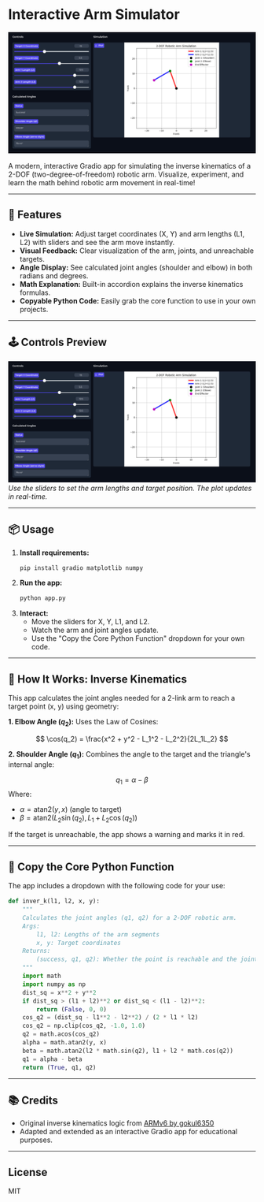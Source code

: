 <!--
SEO: Interactive Arm Simulator, 2-DOF robotic arm, inverse kinematics, python gradio app, robotics education, interactive simulation, arm kinematics visualization, open source robotics tool, robot arm math, educational robotics, engineering demo, real-time robotics, STEM learning
Description: Interactive Arm Simulator is a Python Gradio app for simulating and visualizing the inverse kinematics of a 2-DOF robotic arm. Adjust controls, see real-time results, and learn the math behind robotic arms. Perfect for education, demos, and open source robotics projects.
-->

# Interactive Arm Simulator

![Preview of Controls](controls.png)

A modern, interactive Gradio app for simulating the inverse kinematics of a 2-DOF (two-degree-of-freedom) robotic arm. Visualize, experiment, and learn the math behind robotic arm movement in real-time!

---

## 🚀 Features
- **Live Simulation:** Adjust target coordinates (X, Y) and arm lengths (L1, L2) with sliders and see the arm move instantly.
- **Visual Feedback:** Clear visualization of the arm, joints, and unreachable targets.
- **Angle Display:** See calculated joint angles (shoulder and elbow) in both radians and degrees.
- **Math Explanation:** Built-in accordion explains the inverse kinematics formulas.
- **Copyable Python Code:** Easily grab the core function to use in your own projects.

---

## 🕹️ Controls Preview
![Controls Screenshot](controls.png)
*Use the sliders to set the arm lengths and target position. The plot updates in real-time.*

---

## 📦 Usage
1. **Install requirements:**
   ```bash
   pip install gradio matplotlib numpy
   ```
2. **Run the app:**
   ```bash
   python app.py
   ```
3. **Interact:**
   - Move the sliders for X, Y, L1, and L2.
   - Watch the arm and joint angles update.
   - Use the "Copy the Core Python Function" dropdown for your own code.

---

## 🧮 How It Works: Inverse Kinematics
This app calculates the joint angles needed for a 2-link arm to reach a target point (x, y) using geometry:

**1. Elbow Angle ($q_2$):**
Uses the Law of Cosines:

$$ \cos(q_2) = \frac{x^2 + y^2 - L_1^2 - L_2^2}{2L_1L_2} $$

**2. Shoulder Angle ($q_1$):**
Combines the angle to the target and the triangle's internal angle:

$$ q_1 = \alpha - \beta $$
Where:
- $\alpha = \text{atan2}(y, x)$ (angle to target)
- $\beta = \text{atan2}(L_2 \sin(q_2), L_1 + L_2 \cos(q_2))$

If the target is unreachable, the app shows a warning and marks it in red.

---

## 📝 Copy the Core Python Function
The app includes a dropdown with the following code for your use:

```python
def inver_k(l1, l2, x, y):
    """
    Calculates the joint angles (q1, q2) for a 2-DOF robotic arm.
    Args:
        l1, l2: Lengths of the arm segments
        x, y: Target coordinates
    Returns:
        (success, q1, q2): Whether the point is reachable and the joint angles in radians
    """
    import math
    import numpy as np
    dist_sq = x**2 + y**2
    if dist_sq > (l1 + l2)**2 or dist_sq < (l1 - l2)**2:
        return (False, 0, 0)
    cos_q2 = (dist_sq - l1**2 - l2**2) / (2 * l1 * l2)
    cos_q2 = np.clip(cos_q2, -1.0, 1.0)
    q2 = math.acos(cos_q2)
    alpha = math.atan2(y, x)
    beta = math.atan2(l2 * math.sin(q2), l1 + l2 * math.cos(q2))
    q1 = alpha - beta
    return (True, q1, q2)
```

---

## 📚 Credits
- Original inverse kinematics logic from [ARMv6 by gokul6350](https://github.com/gokul6350/ARMv6/blob/main/main_src/inverse_k.py)
- Adapted and extended as an interactive Gradio app for educational purposes.

---

## License
MIT

